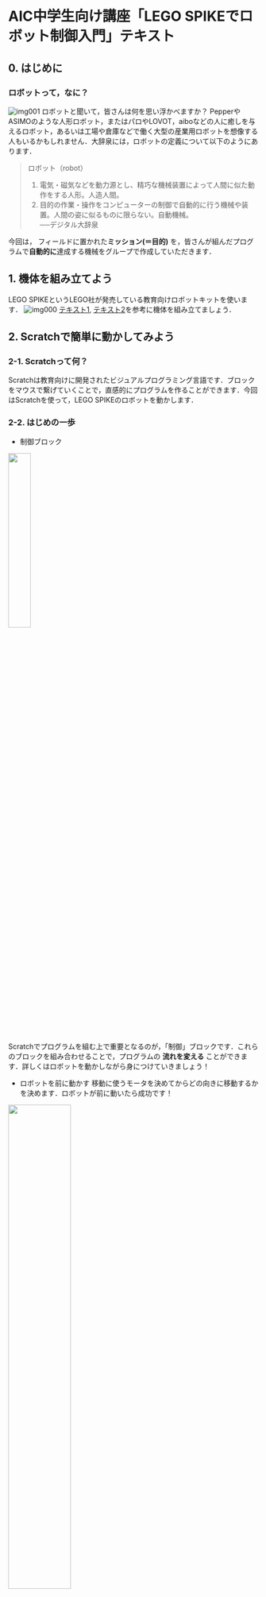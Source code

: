 # AIC中学生向け講座「LEGO SPIKEでロボット制御入門」テキスト

## 0. はじめに
### ロボットって，なに？
![img001](img/img001.png)
ロボットと聞いて，皆さんは何を思い浮かべますか？ PepperやASIMOのような人形ロボット，またはパロやLOVOT，aiboなどの人に癒しを与えるロボット，あるいは工場や倉庫などで働く大型の産業用ロボットを想像する人もいるかもしれません．大辞泉には，ロボットの定義について以下のようにあります．

> ロボット（robot）
> 1. 電気・磁気などを動力源とし、精巧な機械装置によって人間に似た動作をする人形。人造人間。
> 2. 目的の作業・操作をコンピューターの制御で自動的に行う機械や装置。人間の姿に似るものに限らない。自動機械。  
> ──デジタル大辞泉

今回は， フィールドに置かれた**ミッション(＝目的)** を，皆さんが組んだプログラムで**自動的に**達成する機械をグループで作成していただきます．

## 1. 機体を組み立てよう
LEGO SPIKEというLEGO社が発売している教育向けロボットキットを使います．
![img000](img/img000.png)
[テキスト1](https://education.lego.com/v3/assets/blt293eea581807678a/blte58422fa7d508a60/5f8802b882eaa522ca601c9f/driving-base-bi-pdf-book1of1.pdf), [テキスト2](https://education.lego.com/v3/assets/blt293eea581807678a/blt4bbe3f59ee1a3097/5f88024bde194e1bde3f0844/driving-base-tools-accessories-bi-pdf-book1of1.pdf)を参考に機体を組み立てましょう．

## 2. Scratchで簡単に動かしてみよう
### 2-1. Scratchって何？
Scratchは教育向けに開発されたビジュアルプログラミング言語です．ブロックをマウスで繋げていくことで，直感的にプログラムを作ることができます．今回はScratchを使って，LEGO SPIKEのロボットを動かします．

### 2-2. はじめの一歩
- 制御ブロック
<img src='img/code003.png' width=30%>  

Scratchでプログラムを組む上で重要となるのが，「制御」ブロックです．これらのブロックを組み合わせることで，プログラムの **流れを変える** ことができます．詳しくはロボットを動かしながら身につけていきましょう！

- ロボットを前に動かす
移動に使うモータを決めてからどの向きに移動するかを決めます．ロボットが前に動いたら成功です！
<img src='img/code000.png' width=50%>  

- アームを動かす
位置指定ブロックを使うと，モータを指定した角度に回すことができます．また，マイブロックを定義することで，処理のまとまりにわかりやすい名前をつけることができます．ここでは，アームでつかむ動きとはなす動きをマイブロックにしてみました．
<img src='img/code001.png' width=50%>  

- センサーを見る
よく使うのは以下の形です．
<img src='img/code002.png' width=50%>  

このようにすると，「ずっと」のループの中で常にセンサの情報を読んで，条件を満たしたときに「もし」の中に入るという動作になります．

### 2-3. 小課題
上を参考に，センサの色が黄色ならばロボットが止まる，というプログラムを組んでみましょう．

## 3. ミッションを達成できるプログラムを考えてみよう！
### 3-1. 線をトレースしよう
以下のプログラムを作ってみましょう．  
<img src='img/code004.png' width=50%>  

それぞれの「もし」ブロックの中をどうすれば線をトレースして走れるか，考えてみよう．

### 3-2. 障害物をよけるマイブロックを作ろう
実際に試しながら，障害物をよける動作を作ろう！
ステップ1. どういう動作をすれば避けられるか，ワークシートに書き出してみよう．

<img src='img/worksheet.png' width=50%>  

ステップ2. 上の流れを一つずつブロックにしよう．
ステップ3. ブロックを順番通り組み合わせよう．

### 3-3. オブジェクトをつかむ/はなすマイブロックを作ろう
ヒント

<img src='img/code005.png' width=50%>  

上の`???`をいくつにしたらうまくつかめるだろうか？

### 3-4. ブロックを組み合わせて一連の動きを作ろう
今まで使ってきた「制御」ブロックや3-3までで作ってきたマイブロック，またその他のブロックを組み合わせて一連の流れを作ろう．
ステップ1. どういう動作をすれば避けられるか，ワークシートに書き出してみよう．

<img src='img/worksheet.png' width=50%>  

ステップ2. 上の流れを一つずつブロックにしよう．  
ステップ3. ブロックを順番通り組み合わせよう．  


## 4. 実際に走らせてみよう
メンターの指示で，グループごとにロボットを走らせよう．また，他のグループの動きを観察してみよう．  
### 競技ルール詳細
- 競技時間は3分です．
- ロボットは以下の項目を達成するごとにポイントを獲得します．

| 項目                                 | ポイント |
| ------------------------------------ | -------- |
| ※スタートラインを超える              | 5        |
| ※チェックポイント1を通過             | 5        |
| ※チェックポイント2を通過             | 5        |
| 障害物を認識                         | 5        |
| 障害物を回避                         | 5        |
| 障害物を回避後コースに復帰           | 5        |
| 黄色線検知                           | 5        |
| オブジェクトをつかむ                 | 5        |
| ※ゴール                              | 5        |
| オブジェクトを離す                   | 5        |
| オブジェクトがゴール内に収まっている | 5        |
| ※達成ボーナス                        | 5        |
| 合計                                 | 60       |

※がついている項目をすべて達成した場合，達成ボーナスとして5点が加点されます．

- ロボットが以下の項目を侵すごとに減点されます．

| 項目                   | ポイント |
| ---------------------- | -------- |
| 障害物を倒す           | -5       |
| オブジェクトを破壊する | -5       |
| フィールド外に出る     | -1       |


- 競技中，宣言することで競技をいつでもやり直す(リトライ)ことができます．スタートからリトライまでを1回のトライと呼びます．
- 得点はトライごとにカウントされ，3分を経過した時点で最も高いトライの得点が最終得点となります．
- 宣言することで競技中でも競技を終了できます．
- 同点チームが複数あった場合，よりゴールに近くまで進んでいたほうが勝利となります．
- 満点チームが複数あった場合，満点のトライにおいてゴールに到達するまでの時間が短かったほうが勝利となります．
- 上記2点を加味しても決着がつかない場合は引き分けとします．

## 5. 結果発表・講評
チームごとの結果発表と講評を行います．

## 5. おわりに
短い時間でしたが，ロボット製作を通じてプログラミングに触れてもらいました．これをきっかけにアルゴリズムやロボットプログラミングに興味を持ってもらえれば幸いです．最後に本講習会に関するアンケートがあるのでお答えください．

[アンケート](https://forms.gle/hZVPYrLSaCaXznJD6)



#### 画像引用元
https://robotstart.info/robot-database/pepper  
https://www.honda.co.jp/ASIMO/about/#newtype  
https://www.youtube.com/channel/UCptHYKMWRCrj2bWr74qhb5w  
https://www.kyotoss.co.jp/product/  
